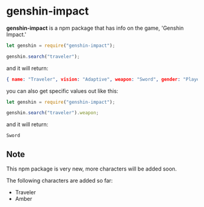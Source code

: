 # genshin-impact
**genshin-impact** is a npm package that has info on the game, 'Genshin Impact.'

```js
let genshin = require("genshin-impact");

genshin.search("traveler");
```
and it will return:
```json
{ name: "Traveler", vision: "Adaptive", weapon: "Sword", gender: "Player's Choice", nation: "Unknown", rarity: "5", image: "https://i.imgur.com/rrG0ZY0.png", quote: "This world is full of unsolved mysteries.", constellation: "Viator/Viatrix", birthday: "Player's Choice", description: "The Traveler is the protagonist and a playable character in Genshin Impact. At the beginning of the game, both genders are twin siblings from another world, travelling throughout the universe, until an Unknown God ambushed, capturing one of them, and sealed their ways to travel, leaving them stranded on Teyvat." }
```
you can also get specific values out like this:
```js
let genshin = require("genshin-impact");

genshin.search("traveler").weapon;
```
and it will return:
```
Sword
```

## Note
This npm package is very new, more characters will be added soon.


The following characters are added so far:
* Traveler
* Amber